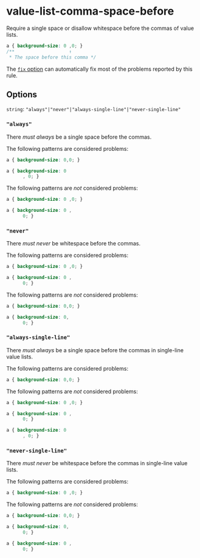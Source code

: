 # value-list-comma-space-before

Require a single space or disallow whitespace before the commas of value lists.

<!-- prettier-ignore -->
```css
a { background-size: 0 ,0; }
/**                    ↑
 * The space before this comma */
```

The [`fix` option](../../../docs/user-guide/usage/options.md#fix) can automatically fix most of the problems reported by this rule.

## Options

`string`: `"always"|"never"|"always-single-line"|"never-single-line"`

### `"always"`

There _must always_ be a single space before the commas.

The following patterns are considered problems:

<!-- prettier-ignore -->
```css
a { background-size: 0,0; }
```

<!-- prettier-ignore -->
```css
a { background-size: 0
      , 0; }
```

The following patterns are _not_ considered problems:

<!-- prettier-ignore -->
```css
a { background-size: 0 ,0; }
```

<!-- prettier-ignore -->
```css
a { background-size: 0 ,
      0; }
```

### `"never"`

There _must never_ be whitespace before the commas.

The following patterns are considered problems:

<!-- prettier-ignore -->
```css
a { background-size: 0 ,0; }
```

<!-- prettier-ignore -->
```css
a { background-size: 0 ,
      0; }
```

The following patterns are _not_ considered problems:

<!-- prettier-ignore -->
```css
a { background-size: 0,0; }
```

<!-- prettier-ignore -->
```css
a { background-size: 0,
      0; }
```

### `"always-single-line"`

There _must always_ be a single space before the commas in single-line value lists.

The following patterns are considered problems:

<!-- prettier-ignore -->
```css
a { background-size: 0,0; }
```

The following patterns are _not_ considered problems:

<!-- prettier-ignore -->
```css
a { background-size: 0 ,0; }
```

<!-- prettier-ignore -->
```css
a { background-size: 0 ,
      0; }
```

<!-- prettier-ignore -->
```css
a { background-size: 0
      , 0; }
```

### `"never-single-line"`

There _must never_ be whitespace before the commas in single-line value lists.

The following patterns are considered problems:

<!-- prettier-ignore -->
```css
a { background-size: 0 ,0; }
```

The following patterns are _not_ considered problems:

<!-- prettier-ignore -->
```css
a { background-size: 0,0; }
```

<!-- prettier-ignore -->
```css
a { background-size: 0,
      0; }
```

<!-- prettier-ignore -->
```css
a { background-size: 0 ,
      0; }
```
